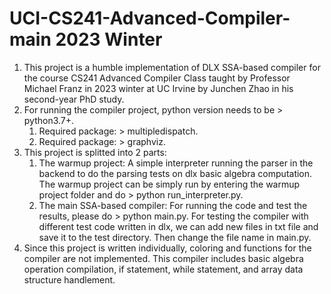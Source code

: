 # UCI-CS241-Advanced-Compiler-main 2023 Winter
1. This project is a humble implementation of DLX SSA-based compiler for the course CS241 Advanced Compiler Class taught by Professor Michael Franz in 2023 winter at UC Irvine by Junchen Zhao in his second-year PhD study. 
2. For running the compiler project, python version needs to be > python3.7+.
   1. Required package: > multipledispatch.
   2. Required package: > graphviz.
3. This project is splitted into 2 parts:
   1. The warmup project: A simple interpreter running the parser in the backend to do the parsing tests on dlx basic algebra computation. The warmup project can be simply run by entering the warmup project folder and do > python run_interpreter.py.
   2. The main SSA-based compiler: For running the code and test the results, please do > python main.py. For testing the compiler with different test code written in dlx, we can add new files in txt file and save it to the test directory. Then change the file name in main.py.
4. Since this project is written individually, coloring and functions for the compiler are not implemented. This compiler includes basic algebra operation compilation, if statement, while statement, and array data structure handlement.

